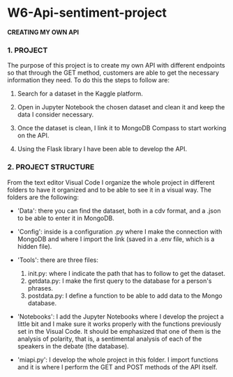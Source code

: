 # W6-Api-sentiment-project
**CREATING MY OWN API**
### 1. PROJECT
The purpose of this project is to create my own API with different endpoints so that through the GET method, customers are able to get the necessary information they need. To do this the steps to follow are:
    
1. Search for a dataset in the Kaggle platform.

2. Open in Jupyter Notebook the chosen dataset and clean it and keep the data I consider necessary.

3. Once the dataset is clean, I link it to MongoDB Compass to start working on the API. 

4. Using the Flask library I have been able to develop the API.

### 2. PROJECT STRUCTURE 
From the text editor Visual Code I organize the whole project in different folders to have it organized and to be able to see it in a visual way. The folders are the following:

- 'Data': there you can find the dataset, both in a cdv format, and a .json to be able to enter it in MongoDB.

- 'Config': inside is a configuration .py where I make the connection with MongoDB and where I import the link (saved in a .env file, which is a hidden file).

- 'Tools': there are three files:
    1. init.py: where I indicate the path that has to follow to get the dataset.
    2. getdata.py: I make the first query to the database for a person's phrases.
    3. postdata.py: I define a function to be able to add data to the Mongo database. 

- 'Notebooks': I add the Jupyter Notebooks where I develop the project a little bit and I make sure it works properly with the functions previously set in the Visual Code. It should be emphasized that one of them is the analysis of polarity, that is, a sentimental analysis of each of the speakers in the debate (the database). 

- 'miapi.py': I develop the whole project in this folder. I import functions and it is where I perform the GET and POST methods of the API itself. 



